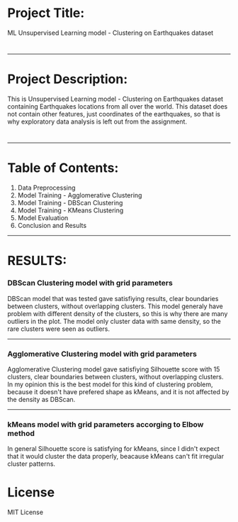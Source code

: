 # Project Title:
ML Unsupervised Learning model - Clustering on Earthquakes dataset
#
---
# Project Description:
This is Unsupervised Learning model - Clustering on Earthquakes dataset containing Earthquakes locations from all over the world. This dataset does not contain other features, just coordinates of the earthquakes, so that is why exploratory data analysis is left out from the assignment.
#
---
# Table of Contents:
  1. Data Preprocessing 
  2. Model Training - Agglomerative Clustering
  3. Model Training - DBScan Clustering
  4. Model Training - KMeans Clustering
  5. Model Evaluation
  6. Conclusion and Results
---
#

# RESULTS:
### DBScan Clustering model with grid parameters
DBScan model that was tested gave satisfiying results, clear boundaries between clusters, without overlapping clusters. This model generaly have problem with different density of the clusters, so this is why there are many outliers in the plot. The model only cluster data with same density, so the rare clusters were seen as outliers.  

---
### Agglomerative Clustering model with grid parameters
Agglomerative Clustering model gave satisfiying Silhouette score with 15 clusters, clear boundaries between clusters, without overlapping clusters.    
In my opinion this is the best model for this kind of clustering problem, because it doesn't have prefered shape as kMeans, and it is not affected by the density as DBScan.

---
### kMeans model with grid parameters accorging to Elbow method    
In general Silhouette score is satisfying for kMeans, since I didn't expect that it would cluster the data properly, beacause kMeans can't fit irregular cluster patterns.    


#
# License
MIT License
#
